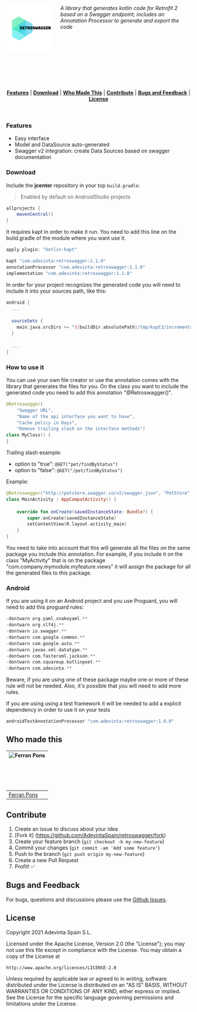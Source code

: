 <!--
  Title: Retroswagger - Kotlin code generator for Retrofit2 and RxJava2 based on Swagger
  Description: Retroswagger is a library that generates kotlin code for Retrofit 2 based on a Swagger endpoint. Includes an Annotation Processor to export and write the code.
  Author: AdevintaSpain
  -->

<img src="https://github.com/AdevintaSpain/Retroswagger/raw/master/media/retroswagger_logo.png" align="left" height="128px" />
<img align="left" width="0" height="128px" hspace="10" />

<div style="display:block; height: 168px;">
<i>A library that generates kotlin code for Retrofit 2 based on a Swagger endpoint; includes an Annotation Processor to generate and export the code</i></div>

<br/><br/>
<p align="center">
<b><a href="#features">Features</a></b>
|
<b><a href="#download">Download</a></b>
|
<b><a href="#who-made-this">Who Made This</a></b>
|
<b><a href="#contribute">Contribute</a></b>
|
<b><a href="#bugs-and-feedback">Bugs and Feedback</a></b>
|
<b><a href="#license">License</a></b>
</p>
<br/>


### Features

* Easy interface
* Model and DataSource auto-generated
* Swagger v2 integration: create Data Sources based on swagger documentation

### Download

Include the **jcenter** repository in your top `build.gradle`:
> Enabled by default on AndroidStudio projects
```groovy
allprojects {
    mavenCentral()
}
```

It requires kapt in order to make it run. You need to add this line on the build.gradle of the module where you want use it.

```groovy
apply plugin: "kotlin-kapt"
```

```groovy
kapt "com.adevinta:retroswagger:1.1.0"
annotationProcessor "com.adevinta:retroswagger:1.1.0"
implementation "com.adevinta:retroswagger:1.1.0"
```

In order for your project recognizes the generated code you will need to include it into your sources path, like this:

```groovy
android {
  ...

  sourceSets {
    main.java.srcDirs += "${buildDir.absolutePath}/tmp/kapt3/incrementalData/debug/path/to/your/generated/code"
  }

  ...
}
```

### How to use it

You can use your own file creator or use the annotation comes with the library that generates the files for you.
On the class you want to include the generated code you need to add this annotation "@Retroswagger()".

```kotlin
@Retroswagger(
    "Swagger URL",
    "Name of the api interface you want to have",
    "Cache policy in Days",
    "Remove trailing slash on the interface methods")
class MyClass() {
}
```

Trailing slash example:

- option to "true": `@GET("pet/findByStatus")`
- option to "false": `@GET("/pet/findByStatus")`

Example:

```kotlin
@Retroswagger("http://petstore.swagger.io/v2/swagger.json", "PetStore", 1, true)
class MainActivity : AppCompatActivity() {

    override fun onCreate(savedInstanceState: Bundle?) {
        super.onCreate(savedInstanceState)
        setContentView(R.layout.activity_main)
    }
}
```

You need to take into account that this will generate all the files on the same package you include this annotation.
For example, if you include it on the class "MyActivity" that is on the package "com.company.mymodule.myfeature.views" it will assign the package for all the generated files to this package.

### Android

If you are using it on an Android project and you use Proguard, you will need to add this proguard rules:

```kotlin
-dontwarn org.yaml.snakeyaml.**
-dontwarn org.slf4j.**
-dontwarn io.swagger.**
-dontwarn com.google.common.**
-dontwarn com.google.auto.**
-dontwarn javax.xml.datatype.**
-dontwarn com.fasterxml.jackson.**
-dontwarn com.squareup.kotlinpoet.**
-dontwarn com.adevinta.**
```

Beware, if you are using one of these package maybe one or more of these rule will not be needed.
Also, it's possible that you will need to add more rules.

If you are using using a test framework it will be needed to add a explicit dependency in order to use it on your tests

```groovy
androidTestAnnotationProcessor "com.adevinta:retroswagger:1.0.0"
```


Who made this
--------------

| <a href="https://github.com/ferranpons"><img src="https://avatars2.githubusercontent.com/u/1225463?v=3&s=460" alt="Ferran Pons" align="left" height="100" width="100" /></a>
|---
| [Ferran Pons](https://github.com/ferranpons)


Contribute
----------

1. Create an issue to discuss about your idea
2. [Fork it] (https://github.com/AdevintaSpain/retroswagger/fork)
3. Create your feature branch (`git checkout -b my-new-feature`)
4. Commit your changes (`git commit -am 'Add some feature'`)
5. Push to the branch (`git push origin my-new-feature`)
6. Create a new Pull Request
7. Profit! :white_check_mark:


Bugs and Feedback
-----------------

For bugs, questions and discussions please use the [Github Issues](https://github.com/AdevintaSpain/retroswagger/issues).


License
-------

Copyright 2021 Adevinta Spain S.L.

Licensed under the Apache License, Version 2.0 (the "License");
you may not use this file except in compliance with the License.
You may obtain a copy of the License at

    http://www.apache.org/licenses/LICENSE-2.0

Unless required by applicable law or agreed to in writing, software
distributed under the License is distributed on an "AS IS" BASIS,
WITHOUT WARRANTIES OR CONDITIONS OF ANY KIND, either express or implied.
See the License for the specific language governing permissions and
limitations under the License.
